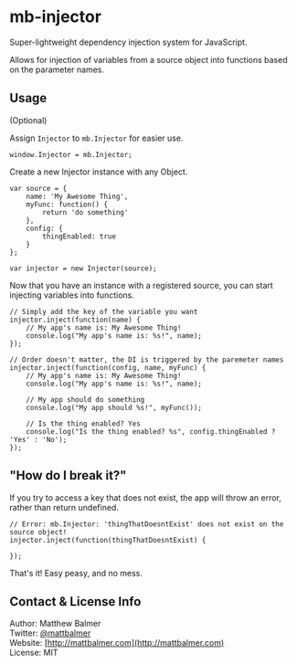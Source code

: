 # mb-injector

Super-lightweight dependency injection system for JavaScript.

Allows for injection of variables from a source object into functions based on the parameter names.

## Usage

(Optional)

Assign `Injector` to `mb.Injector` for easier use.

    window.Injector = mb.Injector;

Create a new Injector instance with any Object.

    var source = {
        name: 'My Awesome Thing',
        myFunc: function() {
            return 'do something'
        },
        config: {
            thingEnabled: true
        }
    };

    var injector = new Injector(source);

Now that you have an instance with a registered source, you can start injecting variables into functions.

    // Simply add the key of the variable you want
    injector.inject(function(name) {
        // My app's name is: My Awesome Thing!
        console.log("My app's name is: %s!", name);
    });

    // Order doesn't matter, the DI is triggered by the paremeter names
    injector.inject(function(config, name, myFunc) {
        // My app's name is: My Awesome Thing!
        console.log("My app's name is: %s!", name);

        // My app should do something
        console.log("My app should %s!", myFunc());

        // Is the thing enabled? Yes
        console.log("Is the thing enabled? %s", config.thingEnabled ? 'Yes' : 'No');
    });

## "How do I break it?"

If you try to access a key that does not exist, the app will throw an error, rather than return undefined.

    // Error: mb.Injector: 'thingThatDoesntExist' does not exist on the source object!
    injector.inject(function(thingThatDoesntExist) {

    });

That's it! Easy peasy, and no mess.

## Contact & License Info

Author: Matthew Balmer  
Twitter: [@mattbalmer](http://twitter.com/mattbalmer)  
Website: [http://mattbalmer.com](http://mattbalmer.com)  
License: MIT
